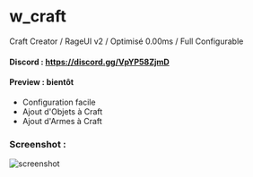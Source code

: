 # w_craft
Craft Creator / RageUI v2 / Optimisé 0.00ms / Full Configurable

#### Discord : https://discord.gg/VpYP58ZjmD

#### Preview : bientôt

- Configuration facile
- Ajout d'Objets à Craft
- Ajout d'Armes à Craft

### Screenshot :

![screenshot](https://cdn.discordapp.com/attachments/658236178268684291/980418608628903996/unknown.png?size=4096)
